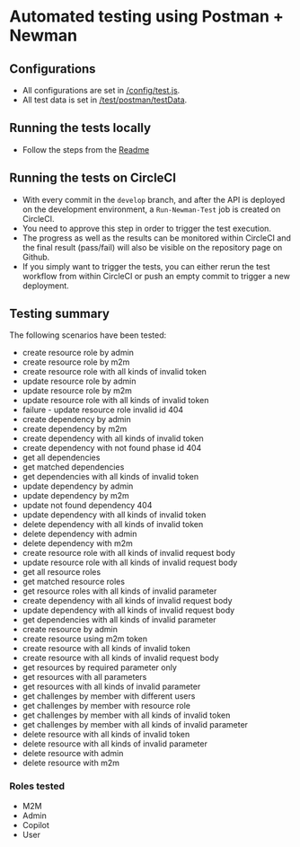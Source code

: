 # Automated testing using Postman + Newman
## Configurations

- All configurations are set in [/config/test.js](../../config/test.js).
- All test data is set in [/test/postman/testData](testData/).

## Running the tests locally

- Follow the steps from the [Readme](../../ReadMe.md)

## Running the tests on CircleCI

- With every commit in the `develop` branch, and after the API is deployed on the development environment, a `Run-Newman-Test` job is created on CircleCI.
- You need to approve this step in order to trigger the test execution.
- The progress as well as the results can be monitored within CircleCI and the final result (pass/fail) will also be visible on the repository page on Github.
- If you simply want to trigger the tests, you can either rerun the test workflow from within CircleCI or push an empty commit to trigger a new deployment.

## Testing summary

The following scenarios have been tested:

- create resource role by admin
- create resource role by m2m
- create resource role with all kinds of invalid token
- update resource role by admin
- update resource role by m2m
- update resource role with all kinds of invalid token
- failure - update resource role invalid id 404
- create dependency by admin
- create dependency by m2m
- create dependency with all kinds of invalid token
- create dependency with not found phase id 404
- get all dependencies
- get matched dependencies
- get dependencies with all kinds of invalid token
- update dependency by admin
- update dependency by m2m
- update not found dependency 404
- update dependency with all kinds of invalid token
- delete dependency with all kinds of invalid token
- delete dependency with admin
- delete dependency with m2m
- create resource role with all kinds of invalid request body
- update resource role with all kinds of invalid request body
- get all resource roles
- get matched resource roles
- get resource roles with all kinds of invalid parameter
- create dependency with all kinds of invalid request body
- update dependency with all kinds of invalid request body
- get dependencies with all kinds of invalid parameter
- create resource by admin
- create resource using m2m token
- create resource with all kinds of invalid token
- create resource with all kinds of invalid request body
- get resources by required parameter only
- get resources with all parameters
- get resources with all kinds of invalid parameter
- get challenges by member with different users
- get challenges by member with resource role
- get challenges by member with all kinds of invalid token
- get challenges by member with all kinds of invalid parameter
- delete resource with all kinds of invalid token
- delete resource with all kinds of invalid parameter
- delete resource with admin
- delete resource with m2m

### Roles tested

- M2M
- Admin
- Copilot
- User
